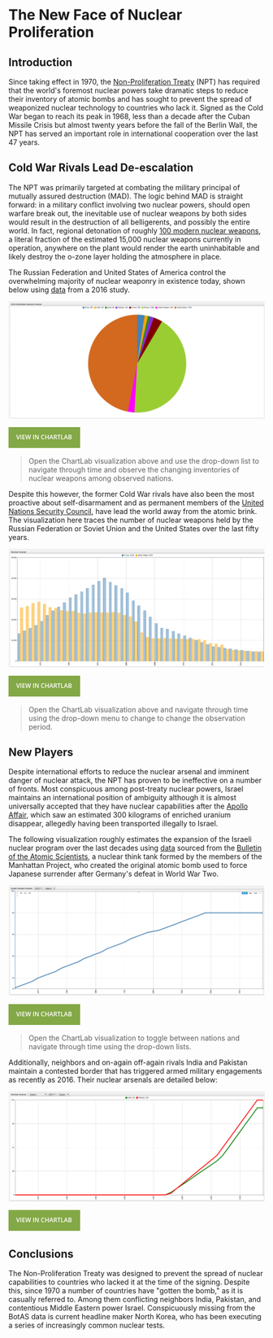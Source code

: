 # The New Face of Nuclear Proliferation

## Introduction

Since taking effect in 1970, the [Non-Proliferation Treaty](https://www.iaea.org/publications/documents/infcircs/treaty-non-proliferation-nuclear-weapons)
(NPT) has required that the world's foremost nuclear powers take dramatic steps to reduce their inventory of atomic bombs and has
sought to prevent the spread of weaponized nuclear technology to countries who lack it. Signed as the Cold War began to reach its peak in 1968,
less than a decade after the Cuban Missile Crisis but almost twenty years before the fall of the Berlin Wall, the NPT has
served an important role in international cooperation over the last 47 years.

## Cold War Rivals Lead De-escalation

The NPT was primarily targeted at combating the military principal of mutually assured destruction (MAD). The logic behind MAD is straight
forward: in a military conflict involving two nuclear powers, should open warfare break out, the inevitable use of nuclear weapons by both
sides would result in the destruction of all belligerents, and possibly the entire world. In fact, regional detonation of
roughly [100 modern nuclear weapons](https://www.globalzero.org/blog/how-many-nukes-would-it-take-render-earth-uninhabitable),
a literal fraction of the estimated 15,000 nuclear weapons currently in operation, anywhere on the plant would render the earth
uninhabitable and likely destroy the o-zone layer holding the atmosphere in place.

The Russian Federation and United States of America control the overwhelming majority of nuclear weaponry in existence today,
shown below using [data](https://ourworldindata.org/nuclear-weapons/) from a 2016 study.

![](./images/nuke-01.png)

[![View in ChartLab](./images/button.png)](https://apps.axibase.com/chartlab/62a380f8/2/#fullscreen)

> Open the ChartLab visualization above and use the drop-down list to navigate through time and observe the changing inventories
of nuclear weapons among observed nations.

Despite this however, the former Cold War rivals have also been the most proactive about self-disarmament and as permanent
members of the [United Nations Security Council](http://www.un.org/en/sc/members/), have lead the world away from the atomic brink.
The visualization here traces the number of nuclear weapons held by the Russian Federation or Soviet Union and the United States over
the last fifty years.

![](./images/nuke-02.png)

[![View in ChartLab](./images/button.png)](https://apps.axibase.com/chartlab/62a380f8/3/#fullscreen)

> Open the ChartLab visualization above and navigate through time using the drop-down menu to change to change the observation period.

## New Players

Despite international efforts to reduce the nuclear arsenal and imminent danger of nuclear attack, the NPT has proven to be
ineffective on a number of fronts. Most conspicuous among post-treaty nuclear powers, Israel maintains an international position of
ambiguity although it is almost universally accepted that they have nuclear capabilities after the [Apollo Affair](http://nsarchive.gwu.edu/nukevault/ebb565-Was-U.S.-Nuclear-Weapons-Fuel-Diverted-to-Israel/),
which saw an estimated 300 kilograms of enriched uranium disappear, allegedly having been transported illegally to Israel.

The following visualization roughly estimates the expansion of the Israeli nuclear program over the last decades using [data](http://thebulletin.org/nuclear-notebook-multimedia)
sourced from the [Bulletin of the Atomic Scientists](http://thebulletin.org/), a nuclear think tank formed by the members
of the Manhattan Project, who created the original atomic bomb used to force Japanese surrender after Germany's defeat in
World War Two.

![](./images/nuke-03.png)

[![View in ChartLab](./images/button.png)](https://apps.axibase.com/chartlab/62a380f8/5/#fullscreen)

> Open the ChartLab visualization to toggle between nations and navigate through time using the drop-down lists.

Additionally, neighbors and on-again off-again rivals India and Pakistan maintain a contested border that has triggered armed
military engagements as recently as 2016. Their nuclear arsenals are detailed below:

![](./images/nuke-04.png)

[![View in ChartLab](./images/button.png)](https://apps.axibase.com/chartlab/62a380f8/6/#fullscreen)

## Conclusions

The Non-Proliferation Treaty was designed to prevent the spread of nuclear capabilities to countries who lacked it at the time
of the signing. Despite this, since 1970 a number of countries have "gotten the bomb," as it is casually referred to. Among them
conflicting neighbors India, Pakistan, and contentious Middle Eastern power Israel. Conspicuously missing from the BotAS data
is current headline maker North Korea, who has been executing a series of increasingly common nuclear tests.